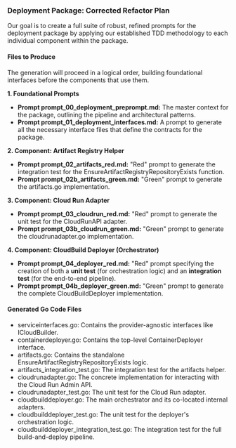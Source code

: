 ### **Deployment Package: Corrected Refactor Plan**

Our goal is to create a full suite of robust, refined prompts for the deployment package by applying our established TDD methodology to each individual component within the package.

#### **Files to Produce**

The generation will proceed in a logical order, building foundational interfaces before the components that use them.

**1\. Foundational Prompts**

* **Prompt prompt\_00\_deployment\_preprompt.md:** The master context for the package, outlining the pipeline and architectural patterns.
* **Prompt prompt\_01\_deployment\_interfaces.md:** A prompt to generate all the necessary interface files that define the contracts for the package.

**2\. Component: Artifact Registry Helper**

* **Prompt prompt\_02\_artifacts\_red.md:** "Red" prompt to generate the integration test for the EnsureArtifactRegistryRepositoryExists function.
* **Prompt prompt\_02b\_artifacts\_green.md:** "Green" prompt to generate the artifacts.go implementation.

**3\. Component: Cloud Run Adapter**

* **Prompt prompt\_03\_cloudrun\_red.md:** "Red" prompt to generate the unit test for the CloudRunAPI adapter.
* **Prompt prompt\_03b\_cloudrun\_green.md:** "Green" prompt to generate the cloudrunadapter.go implementation.

**4\. Component: CloudBuild Deployer (Orchestrator)**

* **Prompt prompt\_04\_deployer\_red.md:** "Red" prompt specifying the creation of both a **unit test** (for orchestration logic) and an **integration test** (for the end-to-end pipeline).
* **Prompt prompt\_04b\_deployer\_green.md:** "Green" prompt to generate the complete CloudBuildDeployer implementation.

#### **Generated Go Code Files**

* serviceinterfaces.go: Contains the provider-agnostic interfaces like ICloudBuilder.
* containerdeployer.go: Contains the top-level ContainerDeployer interface.
* artifacts.go: Contains the standalone EnsureArtifactRegistryRepositoryExists logic.
* artifacts\_integration\_test.go: The integration test for the artifacts helper.
* cloudrunadapter.go: The concrete implementation for interacting with the Cloud Run Admin API.
* cloudrunadapter\_test.go: The unit test for the Cloud Run adapter.
* cloudbuilddeployer.go: The main orchestrator and its co-located internal adapters.
* cloudbuilddeployer\_test.go: The unit test for the deployer's orchestration logic.
* cloudbuilddeployer\_integration\_test.go: The integration test for the full build-and-deploy pipeline.